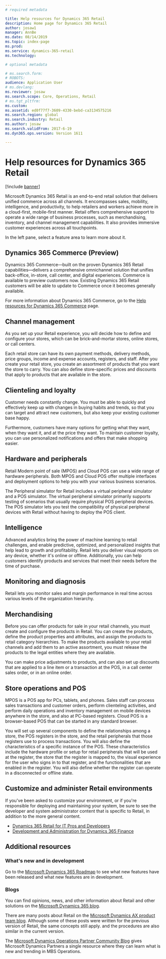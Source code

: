 ```yaml
---
# required metadata

title: Help resources for Dynamics 365 Retail 
description: Home page for Dynamics 365 Retail
author: josaw1
manager: AnnBe
ms.date: 08/14/2019
ms.topic: index-page
ms.prod: 
ms.service: dynamics-365-retail
ms.technology: 

# optional metadata

# ms.search.form: 
# ROBOTS: 
audience: Application User
# ms.devlang: 
ms.reviewer: josaw
ms.search.scope: Core, Operations, Retail
# ms.tgt_pltfrm: 
ms.custom: 
ms.assetid: ed0f77f7-3609-4330-bebd-ca3134575216
ms.search.region: global
ms.search.industry: Retail
ms.author: josaw
ms.search.validFrom: 2017-6-19
ms.dyn365.ops.version: Version 1611

---
```


# Help resources for Dynamics 365 Retail

[!include [banner](includes/banner.md)]

Microsoft Dynamics 365 Retail is an end-to-end retail solution that delivers unified commerce across all channels. It encompasses sales, mobility, intelligence, and productivity, to help retailers and workers achieve more in a cloud-first, mobile-first manner. Retail offers comprehensive support to operate a wide range of business processes, such as merchandising, inventory, and channel management capabilities. It also provides immersive customer experiences across all touchpoints.

In the left pane, select a feature area to learn more about it.

## Dynamics 365 Commerce (Preview)

Dynamics 365 Commerce—built on the proven Dynamics 365 Retail capabilities—delivers a comprehensive omnichannel solution that unifies back-office, in-store, call center, and digital experiences. Commerce is available to preview customers now. Existing Dynamics 365 Retail customers will be able to update to Commerce once it becomes generally available.

For more information about Dynamics 365 Commerce, go to the [Help resources for Dynamics 365 Commerce](../commerce/index.md) page.

## Channel management

As you set up your Retail experience, you will decide how to define and configure your stores, which can be brick-and-mortar stores, online stores, or call centers.

Each retail store can have its own payment methods, delivery methods, price groups, income and expense accounts, registers, and staff. After you create your retail store, you create an assortment of products that you want the store to carry. You can also define store-specific prices and discounts that apply to products that are available in the store.

## Clienteling and loyalty

Customer needs constantly change. You must be able to quickly and effectively keep up with changes in buying habits and trends, so that you can target and attract new customers, but also keep your existing customer base happy.

Furthermore, customers have many options for getting what they want, when they want it, and at the price they want. To maintain customer loyalty, you can use personalized notifications and offers that make shopping easier.

## Hardware and peripherals

Retail Modern point of sale (MPOS) and Cloud POS can use a wide range of hardware peripherals. Both MPOS and Cloud POS offer multiple interfaces and deployment options to help you with your various business scenarios.

The Peripheral simulator for Retail includes a virtual peripheral simulator and a POS simulator. The virtual peripheral simulator primarily supports testing of scenarios that usually require physical POS peripheral devices. The POS simulator lets you test the compatibility of physical peripheral devices with Retail without having to deploy the POS client.

## Intelligence

Advanced analytics bring the power of machine learning to retail challenges, and enable predictive, optimized, and personalized insights that help lead to growth and profitability. Retail lets you deliver visual reports on any device, whether it's online or offline. Additionally, you can help customers identify products and services that meet their needs before the time of purchase.

## Monitoring and diagnosis

Retail lets you monitor sales and margin performance in real time across various levels of the organization hierarchy.

## Merchandising

Before you can offer products for sale in your retail channels, you must create and configure the products in Retail. You can create the products, define the product properties and attributes, and assign the products to retail category hierarchies. To make the products available to your retail channels and add them to an active assortment, you must release the products to the legal entities where they are available.

You can make price adjustments to products, and can also set up discounts that are applied to a line item or a transaction at the POS, in a call center sales order, or in an online order.

## Store operations and POS

MPOS is a POS app for PCs, tablets, and phones. Sales staff can process sales transactions and customer orders, perform clienteling activities, and perform daily operations and inventory management on mobile devices anywhere in the store, and also at PC-based registers. Cloud POS is a browser-based POS that can be started in any standard browser.

You will set up several components to define the relationships among a store, the POS registers in the store, and the retail peripherals that those registers use to process transactions. You will also define the characteristics of a specific instance of the POS. These characteristics include the hardware profile or setup for retail peripherals that will be used at the register, the store that the register is mapped to, the visual experience for the user who signs in to that register, and the functionalities that are enabled in the register. You will also define whether the register can operate in a disconnected or offline state.

## Customize and administer Retail environments

If you've been asked to customize your environment, or if you're responsible for deploying and maintaining your system, be sure to see the developer and system administrator content that is specific to Retail, in addition to the more general content.

- [Dynamics 365 Retail for IT Pros and Developers](dev-itpro/dev-retail-home-page.md)
- [Development and Administration for Dynamics 365 Finance](../dev-itpro/dev-tools/developer-home-page.md)

## Additional resources

### What's new and in development

Go to the [Microsoft Dynamics 365 Roadmap](https://roadmap.dynamics.com/) to see what new features have been released and what new features are in development.

### Blogs

You can find opinions, news, and other information about Retail and other solutions on the [Microsoft Dynamics 365 blog](https://community.dynamics.com/b/msftdynamicsblog).

There are many posts about Retail on the [Microsoft Dynamics AX product team blog](https://blogs.msdn.microsoft.com/dax/). Although some of these posts were written for the previous version of Retail, the same concepts still apply. and the procedures are also similar in the current version.

The [Microsoft Dynamics Operations Partner Community Blog](https://community.dynamics.com/partner/b/operationspartnercommunityblog) gives Microsoft Dynamics Partners a single resource where they can learn what is new and trending in MBS Operations.
